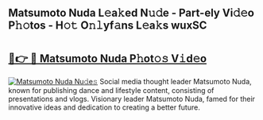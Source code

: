 ## Matsumoto Nuda L𝚎a𝚔ed N𝚞𝚍e - Part-ely Vi𝚍𝚎o P𝚑𝚘tos - H𝚘𝚝 O𝚗𝚕yf𝚊ns L𝚎a𝚔s wuxSC

# <h2><a href="http://kf15ms.oniu.top/?m=Matsumoto+Nuda">🔗👉 🔴 Matsumoto Nuda P𝚑ot𝚘𝚜 V𝚒d𝚎o</a></h2>

[![Matsumoto Nuda Nu𝚍e𝚜](https://i.imgur.com/0qMVB7G.gif)](http://kf15ms.oniu.top/?m=Matsumoto+Nuda)
Social media thought leader Matsumoto Nuda, known for publishing dance and lifestyle content, consisting of presentations and vlogs. Visionary leader Matsumoto Nuda, famed for their innovative ideas and dedication to creating a better future.  
